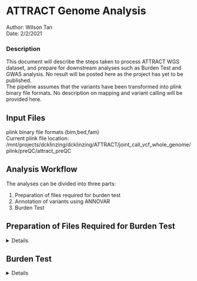# ATTRACT Genome Analysis  
Author: Wilson Tan  
Date: 2/2/2021  

### Description  
This document will describe the steps taken to process ATTRACT WGS dataset, and prepare for downstream analyses such as Burden Test and GWAS analysis.
No result will be posted here as the project has yet to be published.  
The pipeline assumes that the variants  have been transformed into plink binary file formats. No description on mapping and variant calling will be provided here.  

## Input Files  
plink binary file formats (bim,bed,fam)  
Current plink file location: /mnt/projects/dcklinzing/dcklinzing/ATTRACT/joint_call_vcf_whole_genome/plink/preQC/attract_preQC  

## Analysis Workflow  
The analyses can be divided into three parts:  
1. Preparation of files required for burden test  
2. Annotation of variants using ANNOVAR  
3. Burden Test  

## Preparation of Files Required for Burden Test  
<details>  
<summary> Details </summary>  
The script involved in this section can be found in bin/WGSfiltering.sh.  
  
### Filtering Criteria  

1. Rate of Genotype missingness per individual: 5%
2. Autosomes only  
3. Heterozygosity (retain F statistics within 3 std from population mean)  
4. Relatedness score cutoff 20%  
5. HWE: 1e-6  
6. Genotype missingness: 5%  

## Steps  
Step 1: Remove autosome and individuals with genotype missingness per individual (missing) > 5%  
Step 2: Variant pruning, remove related samples as well as samples with unusual heterozygosity  
Step 3: Variant filtering for common variant (for computation of population) and remove differential missing SNPs  
Step 4: run PCA to identify population stratification, and divide samples into chinese/indian/malays  
Step 5: Ancestry-specific calculation to identify ancestry-level-common-variants  
Step 6: extract RARE SNPs (excluding those which are common at ancestry level) MAF<0.01  
Step 7: If you want to obtain samples which are clearly defined as chinese/malay/indian, use the following files. Else, the above file in STep 6 is ok, and you can adjust for population stratification later in model using the PC values  

  
## Final files for all analyses  
1. rare_parse2_QC_filtered_attract_preQC (without removing mixed lineage)  
2. final_rare_ATTRACT (removing mixed lineages)  

</details>  


## Burden Test  

<details>  
<summary> Details </summary>  
The script involved in this section can be found in bin/burdentest/burdentestPIPELINE.sh.  
Dependencies:  

1. SKAT  (https://cran.r-project.org/web/packages/SKAT/index.html)  

2. PLINK v1.9 (https://zzz.bwh.harvard.edu/plink/)  

This pipeline runs on SGE. Please modify the execution of the scripts if you have other linux system.  
The key script to burdentestPIPELINE.sh is bin/burdentest/burden.sh.  

### Running Burden Test Pipeline on SGE / Aquila:  
```
###Step 1: Make a folder with any folder name (Eg: SIFT_Polyphen #I would only want to collapse variants that are predicted as pathogenic by SIFT/Polyphen)  
mkdir SIFT_Polyphen;
###Step 2: Create listvariants.sh to create target.setid required for the analysis (See bin/burdentest/listvariants.sh for details)
vi listvariants.sh
###Step 3: Run burdentestPIPELINE.sh
sh burdentestPIPELINE.sh
###Step 4: Run postBURDENTESTpipeline.sh
sh postBURDENTESTpipeline.sh
```  
#### Description of the steps:  
##### Step 1: Make a folder with any folder name  
First, create a folder. The name of the folder should be intuitive. For example, if you are interested to perform Burden Test on pathogenic variants, the folder name should be pathogenic.  
```
mkdir Pathogenic
cd Pathogenic
```  
##### Step 2: Create listvariants.sh  
Next, create listvariants.sh that will concanate the list of variants predicted to be damaging by SIFT//Polyphen into a file called target.setid.  
To prevent double counting, kindly use "uniq".  

```
cat ../sift.setid ../polyphen.setid | sort | uniq > target.setid
```  

##### Step 3: Run burdentestPIPELINE.sh  
Store thie pipeline in a bin folder of your interest. For me, I have stored it in "/mnt/projects/wlwtan/cardiac_epigenetics/burden.sh". Therefore, before you start the analysis, change the location of the script (Full Path).  
Firstly, the pipeline will create 10,000 commands to execute burden test. (depends on the number of genes in setid file formed in Step 2).  
Next, the pipeline will split the 10,000 commands into groups of 50. You are now allowed to run 10K parallel jobs on Aquila.  
Lastly, 200 parallel jobs will be submitted to Aquila, each job should take about 1 hour.  
Note: Also kindly read burden.sh section below on how to setup the filepath within the burden.sh scripts (especially the location of plink binary files).  


```
## Form the cmd for burdentest
## target.setid can be formed by using listvariants.sh file found in the bin
## setid file <gene id><variant>
awk '{print "sh /mnt/projects/wlwtan/cardiac_epigenetics/burden.sh "$1}' target.setid | uniq > burden.cwd

## If aquila is still being used, I will split all genes into 50 lines per script, and run
split --lines=50 burden.cwd
ls x* | awk '{print "qsub -pe OpenMP 1 -l h_rt=2:00:00,mem_free=20G -V -cwd "$1}' > run.cwd
sh run.cwd
## Good luck
```  

##### Step 4: Run postBURDENTESTpipeline.sh  
This wrapper ws created to facilitate the consolidation of burden test p-values and to perform multiple-testing correction.  
The path of a few files must be organized properly:  
1. countVARperGENE.r  
2. qqplot.r  
3. manhatan.r  
These files can be found in bin/burdentest  
The final burden test output will be recorded in annotated_statistics.txt.  

```
### Step 1: Transfer all gene p-value files into a folder (allstat)
mkdir allstat
mv *.stat allstat/


### Step 2: Count number of variants per gene
Rscript-3.5.1 bin/burdentest/countVARperGENE.r target.setid

### Step 3: adjust p-value and plot various graphs
cat allstat/*.stat | grep BURDEN | sort -k2,2g > statistics.txt
Rscript-3.5.1 bin/burdentest/qqplot.r statistics.txt burden.qqplot.png
Rscript-3.5.1 bin/burdentest/manhatan.r statistics.txt burden.manhatan.png
```  

####Expected Output  
##### annotated_statistics.txt  
| gid | P.value | test | bonferroni | chr | start | end | hgnc | biotype | variant.count |
| --- | --- | --- | --- | --- | --- | --- | --- | --- | --- |
| GENE100 | 3.03e-06 | BURDEN | 0.04 | chr19 | 400002 | 42719898 | GENE100 | protein_coding | 8 |
| GENE20 | 2.03e-06 | BURDEN | 0.1 | chr1 | 600302 | 2714898 | GENE30 | protein_coding | 34 |  


##### qqplot.png  
![QQPLOT](https://github.com/lwtan90/ATTRACTgenome/blob/master/img/qqplot.png | width=200)  

##### manhattan.png  


  
### Details about burden.sh  
Burden.sh will consolidate the list of variants (depending on the category of interest) that are located within the coding region of a gene,
and perform SKAT/Burden test using the function implemented in R package SKAT. Plink is required to convert the genotype files into matrix format 
required by the R package for processing. Other files required for the FAM files and eigenvec files from PCA analysis performed in WGSfiltering.sh.    


```
#!/bin/bash

PLINK=/mnt/projects/wlwtan/cardiac_epigenetics/SG10K/ATTRACT/GWAS/plink
GENE=$1


## forming input required for burden test
grep $GENE target.setid | awk '{print $2}' > "test_"$GENE".id"
$PLINK --bfile EXONPLUS.parse3_rare_parse1_QC_filtered_attract_preQC --extract "test_"$GENE".id" --out "test_"$GENE --make-bed

## Burden tes takes in genotype matrix
$PLINK --bfile "test_"$GENE --recodeA --out "test_"$GENE".mat"

## Actual burden test is done here
Rscript-3.5.1 /mnt/projects/wlwtan/cardiac+_epigenetics/burdentest.r $GENE
rm "test_"$GENE*
```  


If you have decided to run burden test on 1 gene, just run the following:  
```
sh burden.sh GENE1  

```  
  
Expect Output from burden.sh:  
```
   file       pvalue   test
1 GENE1 4.781062e-04   SKAT
2 GENE1 3.030084e-06 BURDEN
```  

Description of the columns:  
1. file: the gene of interest with the collapsed variants (In this case, GENE1).    
2. pvalue: unadjusted p-value from SKAT and Burden Test. Multiple testing correction (Bonferroni) is highly recommended with the p-value obtained from other genes.  
3. test: Burden or SKAT test.  



</details>  
